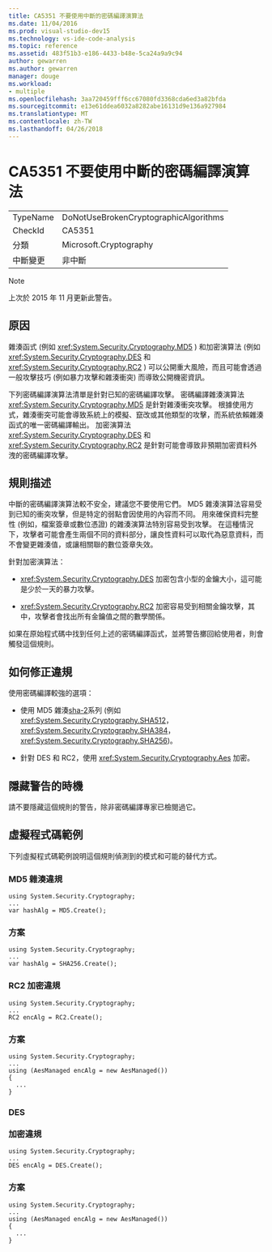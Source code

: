 ```yaml
---
title: CA5351 不要使用中斷的密碼編譯演算法
ms.date: 11/04/2016
ms.prod: visual-studio-dev15
ms.technology: vs-ide-code-analysis
ms.topic: reference
ms.assetid: 483f51b3-e186-4433-b48e-5ca24a9a9c94
author: gewarren
ms.author: gewarren
manager: douge
ms.workload:
- multiple
ms.openlocfilehash: 3aa720459fff6cc67080fd3368cda6ed3a82bfda
ms.sourcegitcommit: e13e61ddea6032a8282abe16131d9e136a927984
ms.translationtype: MT
ms.contentlocale: zh-TW
ms.lasthandoff: 04/26/2018
---
```

# <a name="ca5351-do-not-use-broken-cryptographic-algorithms"></a>CA5351 不要使用中斷的密碼編譯演算法
|||
|-|-|
|TypeName|DoNotUseBrokenCryptographicAlgorithms|
|CheckId|CA5351|
|分類|Microsoft.Cryptography|
|中斷變更|非中斷|

> [!NOTE]
>  上次於 2015 年 11 月更新此警告。

## <a name="cause"></a>原因
 雜湊函式 (例如 <xref:System.Security.Cryptography.MD5> ) 和加密演算法 (例如 <xref:System.Security.Cryptography.DES> 和 <xref:System.Security.Cryptography.RC2> ) 可以公開重大風險，而且可能會透過一般攻擊技巧 (例如暴力攻擊和雜湊衝突) 而導致公開機密資訊。

 下列密碼編譯演算法清單是針對已知的密碼編譯攻擊。 密碼編譯雜湊演算法 <xref:System.Security.Cryptography.MD5> 是針對雜湊衝突攻擊。  根據使用方式，雜湊衝突可能會導致系統上的模擬、竄改或其他類型的攻擊，而系統依賴雜湊函式的唯一密碼編譯輸出。 加密演算法 <xref:System.Security.Cryptography.DES> 和 <xref:System.Security.Cryptography.RC2> 是針對可能會導致非預期加密資料外洩的密碼編譯攻擊。

## <a name="rule-description"></a>規則描述
 中斷的密碼編譯演算法較不安全，建議您不要使用它們。 MD5 雜湊演算法容易受到已知的衝突攻擊，但是特定的弱點會因使用的內容而不同。  用來確保資料完整性 (例如，檔案簽章或數位憑證) 的雜湊演算法特別容易受到攻擊。  在這種情況下，攻擊者可能會產生兩個不同的資料部分，讓良性資料可以取代為惡意資料，而不會變更雜湊值，或讓相關聯的數位簽章失效。

 針對加密演算法：

-   <xref:System.Security.Cryptography.DES> 加密包含小型的金鑰大小，這可能是少於一天的暴力攻擊。

-   <xref:System.Security.Cryptography.RC2> 加密容易受到相關金鑰攻擊，其中，攻擊者會找出所有金鑰值之間的數學關係。

 如果在原始程式碼中找到任何上述的密碼編譯函式，並將警告擲回給使用者，則會觸發這個規則。

## <a name="how-to-fix-violations"></a>如何修正違規
 使用密碼編譯較強的選項：

-   使用 MD5 雜湊[sha-2](https://msdn.microsoft.com/library/windows/desktop/aa382459.aspx)系列 (例如<xref:System.Security.Cryptography.SHA512>， <xref:System.Security.Cryptography.SHA384>， <xref:System.Security.Cryptography.SHA256>)。

-   針對 DES 和 RC2，使用 <xref:System.Security.Cryptography.Aes> 加密。

## <a name="when-to-suppress-warnings"></a>隱藏警告的時機
 請不要隱藏這個規則的警告，除非密碼編譯專家已檢閱過它。

## <a name="pseudo-code-example"></a>虛擬程式碼範例
 下列虛擬程式碼範例說明這個規則偵測到的模式和可能的替代方式。

### <a name="md5-hashing-violation"></a>MD5 雜湊違規

```
using System.Security.Cryptography;
...
var hashAlg = MD5.Create();

```

### <a name="solution"></a>方案

```
using System.Security.Cryptography;
...
var hashAlg = SHA256.Create();

```

### <a name="rc2-encryption-violation"></a>RC2 加密違規

```
using System.Security.Cryptography;
...
RC2 encAlg = RC2.Create();

```

### <a name="solution"></a>方案

```
using System.Security.Cryptography;
...
using (AesManaged encAlg = new AesManaged())
{
  ...
}
```

### <a name="des-br-br-encryption-violation"></a>DES <br /><br />加密違規

```
using System.Security.Cryptography;
...
DES encAlg = DES.Create();

```

### <a name="solution"></a>方案

```
using System.Security.Cryptography;
...
using (AesManaged encAlg = new AesManaged())
{
  ...
}
```